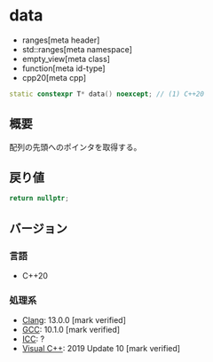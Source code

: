 # data
* ranges[meta header]
* std::ranges[meta namespace]
* empty_view[meta class]
* function[meta id-type]
* cpp20[meta cpp]

```cpp
static constexpr T* data() noexcept; // (1) C++20
```

## 概要
配列の先頭へのポインタを取得する。

## 戻り値

```cpp
return nullptr;
```


## バージョン
### 言語
- C++20

### 処理系
- [Clang](/implementation.md#clang): 13.0.0 [mark verified]
- [GCC](/implementation.md#gcc): 10.1.0 [mark verified]
- [ICC](/implementation.md#icc): ?
- [Visual C++](/implementation.md#visual_cpp): 2019 Update 10 [mark verified]
